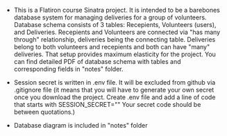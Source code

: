 - This is a Flatiron course Sinatra project.
It is intended to be a barebones database system for managing deliveries for a group of volunteers.
Database schema consists of 3 tables: Recepients, Volunteers (users), and Deliveries. Recepients and Volunteers are connected via "has many through" relationship, deliveries being the connecting table. Deliveries belong to both volunteers and recepients and both can have "many" deliveries. That setup provides maximum elasticity for the project. You can find detailed PDF of database schema with tables and corresponding fields in "notes" folder.

- Session secret is written in .env file. It will be excluded from github via .gitignore file (it means that you will have to generate your own secret once you download the project. Create .env file and add a line of code that starts with SESSION_SECRET="" Your secret code should be between quotations.)


- Database diagram is included in "notes" folder